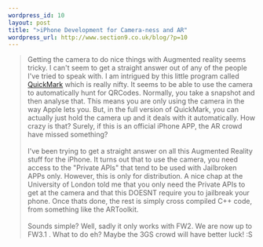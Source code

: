 ```yaml
--- 
wordpress_id: 10
layout: post
title: ">iPhone Development for Camera-ness and AR"
wordpress_url: http://www.section9.co.uk/blog/?p=10
---
```

>Getting the camera to do nice things with Augmented reality seems tricky. I can't seem to get a straight answer out of any of the people I've tried to speak with. I am intrigued by this little program called <a href="http://www.quickmark.cn/">QuickMark</a> which is really nifty. It seems to be able to use the camera to automatically hunt for QRCodes. Normally, you take a snapshot and then analyse that. This means you are only using the camera in the way Apple lets you. But, in the full version of QuickMark, you can actually just hold the camera up and it deals with it automatically. How crazy is that? Surely, if this is an official iPhone APP, the AR crowd have missed something?<br /><br />I've been trying to get a straight answer on all this Augmented Reality stuff for the iPhone. It turns out that to use the camera, you need access to the "Private APIs" that tend to be used with Jailbroken APPs only. However, this is only for distribution. A nice chap at the University of London told me that you only need the Private APIs to get at the camera and that this DOESNT require you to jailbreak your phone. Once thats done, the rest is simply cross compiled C++ code, from something like the ARToolkit.<br /><br />Sounds simple? Well, sadly it only works with FW2. We are now up to FW3.1 . What to do eh? Maybe the 3GS crowd will have better luck! :S
